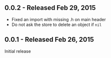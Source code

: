 ## 0.0.2 - Released Feb 29, 2015
- Fixed an import with missing .h on main header
- Do not ask the store to delete an object if `nil`

## 0.0.1 - Released Feb 26, 2015
Initial release